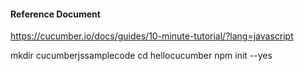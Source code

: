 #### Reference Document

https://cucumber.io/docs/guides/10-minute-tutorial/?lang=javascript



mkdir cucumberjssamplecode
cd hellocucumber
npm init --yes